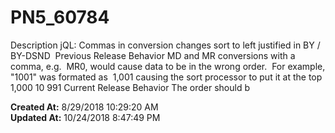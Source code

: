 # PN5_60784

Description jQL: Commas in conversion changes sort to left justified in BY / BY-DSND  Previous Release Behavior MD and MR conversions with a comma, e.g.  MR0, would cause data to be in the wrong order.  For example, "1001" was formated as  1,001 causing the sort processor to put it at the top  1,000 10 991 Current Release Behavior The order should b  

**Created At:** 8/29/2018 10:29:20 AM  
**Updated At:** 10/24/2018 8:47:49 PM  

